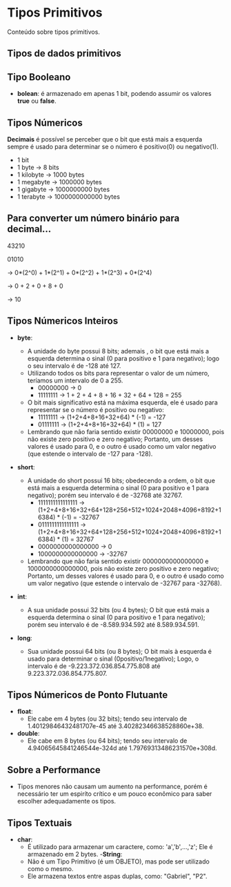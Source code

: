 # Tipos Primitivos
Conteúdo sobre tipos primitivos.

## Tipos de dados primitivos

## Tipo Booleano
- **bolean**: é armazenado em apenas 1 bit, podendo assumir os valores **true** ou **false**.

## Tipos Númericos
**Decimais** é possível se perceber que o bit que está mais a esquerda sempre é usado para determinar se o número é
positivo(0) ou negativo(1).
- 1 bit
- 1 byte -> 8 bits
- 1 kilobyte -> 1000 bytes
- 1 megabyte -> 1000000 bytes
- 1 gigabyte -> 1000000000 bytes
- 1 terabyte -> 1000000000000 bytes

## Para converter um número binário para decimal...
 43210
 
 01010
 
-> 0*(2^0) + 1*(2^1) + 0*(2^2) + 1*(2^3) + 0*(2^4)

-> 0 + 2 + 0 + 8 + 0

-> 10

## Tipos Númericos Inteiros
- **byte**:
  - A unidade do byte possui 8 bits; ademais , o bit que está mais a esquerda determina o sinal (0 para positivo e 1 para negativo); logo
    o seu intervalo é de -128 até 127.
  - Utilizando todos os bits para representar o valor de um número, teríamos um intervalo de 0 a 255.
    - 00000000 -> 0
    - 11111111 -> 1 + 2 + 4 + 8 + 16 + 32 + 64 + 128 = 255
  - O bit mais significativo está na máxima esquerda, ele é usado para representar se o número é positivo ou negativo:
    - 11111111 -> (1+2+4+8+16+32+64) * (-1) = -127
    - 01111111 -> (1+2+4+8+16+32+64) * (1) = 127
  - Lembrando que não faria sentido existir 00000000 e 10000000, pois não existe zero positivo e zero negativo; Portanto, um desses valores é usado para 0, e o outro é usado         como um valor negativo (que estende o intervalo de -127 para -128).
 
- **short**:
  - A unidade do short possui 16 bits; obedecendo a ordem, o bit que está mais a esquerda determina o sinal (0 para positivo e 1 para negativo); porém
  seu intervalo é de -32768 até 32767.
    - 1111111111111111 -> (1+2+4+8+16+32+64+128+256+512+1024+2048+4096+8192+16384) * (-1) = -32767
    - 0111111111111111 -> (1+2+4+8+16+32+64+128+256+512+1024+2048+4096+8192+16384) * (1) = 32767
    - 0000000000000000 -> 0
    - 1000000000000000 -> -32767
  - Lembrando que não faria sentido existir 0000000000000000 e 1000000000000000, pois não existe zero positivo e zero negativo; Portanto, um desses valores é usado para 0, e o       outro é usado como um valor negativo (que estende o intervalo de -32767 para -32768).
  
- **int**:
  - A sua unidade possui 32 bits (ou 4 bytes); O bit que está mais a esquerda determina o sinal (0 para positivo e 1 para negativo); porém
    seu intervalo é de -8.589.934.592 até 8.589.934.591.
  
- **long**:
  - Sua unidade possui 64 bits (ou 8 bytes); O bit mais à esquerda é usado para determinar o sinal (0positivo/1negativo); Logo, o intervalo é de -9.223.372.036.854.775.808 até       9.223.372.036.854.775.807.
  
## Tipos Númericos de Ponto Flutuante
- **float**:
  - Ele cabe em 4 bytes (ou 32 bits); tendo seu intervalo de 1.40129846432481707e-45 até 3.40282346638528860e+38.
- **double**:
  - Ele cabe em 8 bytes (ou 64 bits); tendo seu intervalo de 4.94065645841246544e-324d até 1.79769313486231570e+308d.
  
## Sobre a Performance
- Tipos menores não causam um aumento na performance, porém é necessário ter um espiríto crítico e um pouco econômico para saber escolher adequadamente os tipos.

## Tipos Textuais
- **char**:
  - É utilizado para armazenar um caractere, como: 'a','b',...,'z'; Ele é armazenado em 2 bytes.
-**String**:
  - Não é um Tipo Primitivo (é um OBJETO), mas pode ser utilizado como o mesmo.
  - Ele armazena textos entre aspas duplas, como: "Gabriel", "P2".
  
  
  


  
